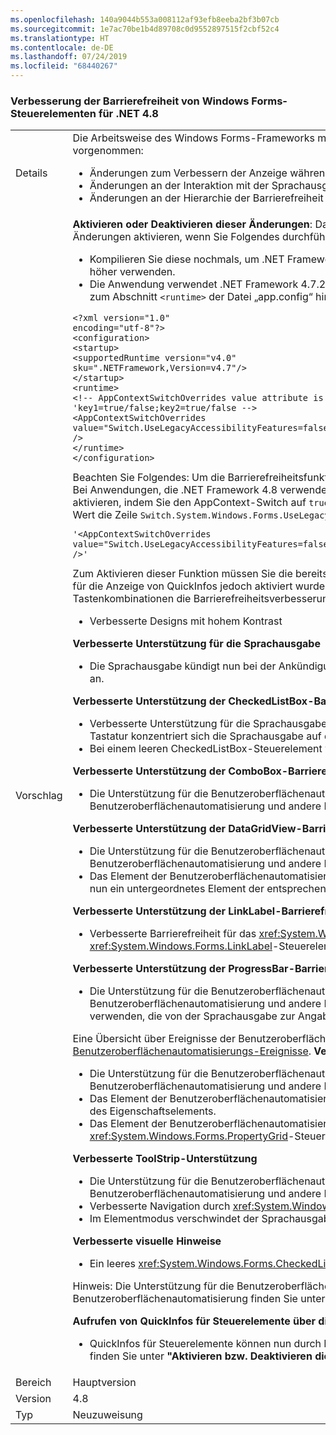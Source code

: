 ```yaml
---
ms.openlocfilehash: 140a9044b553a008112af93efb8eeba2bf3b07cb
ms.sourcegitcommit: 1e7ac70be1b4d89708c0d9552897515f2cbf52c4
ms.translationtype: HT
ms.contentlocale: de-DE
ms.lasthandoff: 07/24/2019
ms.locfileid: "68440267"
---
```

### <a name="accessibility-improvements-in-windows-forms-controls-for-net-48"></a>Verbesserung der Barrierefreiheit von Windows Forms-Steuerelementen für .NET 4.8

|   |   |
|---|---|
|Details|Die Arbeitsweise des Windows Forms-Frameworks mit Technologien für die Barrierefreiheit wird weiter verbessert, um Kunden von Windows Forms besser zu unterstützen. Folgende Änderungen wurden u.a. vorgenommen:<ul><li>Änderungen zum Verbessern der Anzeige während des Modus mit hohem Kontrast</li><li>Änderungen an der Interaktion mit der Sprachausgabe.</li><li>Änderungen an der Hierarchie der Barrierefreiheit (Verbesserung der Navigation durch die Benutzeroberflächenautomatisierungsstruktur)</li></ul>|
|Vorschlag|<strong>Aktivieren oder Deaktivieren dieser Änderungen</strong>: Damit die Anwendung von diesen Änderungen profitieren kann, muss sie unter .NET Framework 4.8 oder höher ausgeführt werden. Die Anwendung kann diese Änderungen aktivieren, wenn Sie Folgendes durchführen:<ul><li>Kompilieren Sie diese nochmals, um .NET Framework 4.8 zu verwenden. Diese Änderungen der Barrierefreiheit werden standardmäßig für Windows Forms-Anwendungen aktiviert, die .NET Framework 4.8 oder höher verwenden.</li><li>Die Anwendung verwendet .NET Framework 4.7.2 oder eine frühere Version und deaktiviert veraltete Verhaltensweisen der Barrierefreiheit, indem wie im folgenden Beispiel dargestellt folgender [AppContext-Switch](https://docs.microsoft.com/dotnet/framework/configure-apps/file-schema/runtime/appcontextswitchoverrides-element) zum Abschnitt <code>&lt;runtime&gt;</code> der Datei „app.config“ hinzugefügt und auf <code>false</code> festgelegt wird.</li></ul><pre><code class="lang-xml">&lt;?xml version=&quot;1.0&quot; encoding=&quot;utf-8&quot;?&gt;&#13;&#10;&lt;configuration&gt;&#13;&#10;&lt;startup&gt;&#13;&#10;&lt;supportedRuntime version=&quot;v4.0&quot; sku=&quot;.NETFramework,Version=v4.7&quot;/&gt;&#13;&#10;&lt;/startup&gt;&#13;&#10;&lt;runtime&gt;&#13;&#10;&lt;!-- AppContextSwitchOverrides value attribute is in the form of &#39;key1=true/false;key2=true/false  --&gt;&#13;&#10;&lt;AppContextSwitchOverrides value=&quot;Switch.UseLegacyAccessibilityFeatures=false;Switch.UseLegacyAccessibilityFeatures.2=false;Switch.UseLegacyAccessibilityFeatures.3=false&quot; /&gt;&#13;&#10;&lt;/runtime&gt;&#13;&#10;&lt;/configuration&gt;&#13;&#10;</code></pre>Beachten Sie Folgendes: Um die Barrierefreiheitsfunktionen zu aktivieren, die in .NET Framework 4.8 hinzugefügt wurden, müssen Sie auch die Barrierefreiheitsfunktion von .NET Framework 4.7.1 und 4.7.2 aktivieren. Bei Anwendungen, die .NET Framework 4.8 verwenden und die veralteten Verhaltensweisen für die Barrierefreiheit beibehalten sollen, können Sie die Verwendung des veralteten Features für die Barrierefreiheit aktivieren, indem Sie den AppContext-Switch auf <code>true</code> festlegen. Wenn Sie die Unterstützung zum Aufrufen der QuickInfo für Tastenkombinationen aktivieren möchten, müssen Sie dem „AppContextSwitchOverrides“-Wert die Zeile <code>Switch.System.Windows.Forms.UseLegacyToolTipDisplay=false</code> hinzufügen:<pre><code class="lang-xml">&#39;&lt;AppContextSwitchOverrides value=&quot;Switch.UseLegacyAccessibilityFeatures=false;Switch.UseLegacyAccessibilityFeatures.2=false;Switch.UseLegacyAccessibilityFeatures.3=false;Switch.System.Windows.Forms.UseLegacyToolTipDisplay=false&quot; /&gt;&#39;&#13;&#10;</code></pre>Zum Aktivieren dieser Funktion müssen Sie die bereits erwähnten Barrierefreiheitsfunktionen von .NET Framework 4.7.1 bis 4.8 aktivieren. Wenn eine der Barrierefreiheitsfunktionen nicht aktiviert wurde, die Funktion für die Anzeige von QuickInfos jedoch aktiviert wurde, wird beim ersten Zugriff auf diese Funktion ein Laufzeit-<xref:System.NotSupportedException> ausgelöst. Die Ausnahmemeldung gibt an, dass für QuickInfos für Tastenkombinationen die Barrierefreiheitsverbesserungen der Stufe 3 aktiviert werden müssen. <strong>Verwendung von durch das Betriebssystem definierten Farben in Designs mit hohem Kontrast</strong><ul><li>Verbesserte Designs mit hohem Kontrast</li></ul><strong>Verbesserte Unterstützung für die Sprachausgabe</strong><ul><li>Die Sprachausgabe kündigt nun bei der Ankündigung eines barrierefreien Namens von <xref:System.Windows.Forms.DataGridViewCell> die Sortierreihenfolge von <xref:System.Windows.Forms.DataGridViewColumn> an.</li></ul><strong>Verbesserte Unterstützung der CheckedListBox-Barrierefreiheit</strong><ul><li>Verbesserte Unterstützung für die Sprachausgabe beim <xref:System.Windows.Forms.CheckedListBox>-Steuerelement Beim Navigieren zum <xref:System.Windows.Forms.CheckedListBox>-Steuerelement mit der Tastatur konzentriert sich die Sprachausgabe auf das <xref:System.Windows.Forms.CheckedListBox>-Element und kündigt es an.</li><li>Bei einem leeren CheckedListBox-Steuerelement wird nun ein Fokusrechteck für ein virtuelles erstes Element angezeigt, wenn der Fokus auf dem Steuerelement liegt.</li></ul><strong>Verbesserte Unterstützung der ComboBox-Barrierefreiheit</strong><ul><li>Die Unterstützung für die Benutzeroberflächenautomatisierung wurde für das <xref:System.Windows.Forms.ComboBox>-Steuerelement mit der Möglichkeit aktiviert, Benachrichtigungen der Benutzeroberflächenautomatisierung und andere Funktionen der Benutzeroberflächenautomatisierung zu verwenden.</li></ul><strong>Verbesserte Unterstützung der DataGridView-Barrierefreiheit</strong><ul><li>Die Unterstützung für die Benutzeroberflächenautomatisierung wurde für das <xref:System.Windows.Forms.DataGridView>-Steuerelement mit der Möglichkeit aktiviert, Benachrichtigungen der Benutzeroberflächenautomatisierung und andere Funktionen der Benutzeroberflächenautomatisierung zu verwenden.</li><li>Das Element der Benutzeroberflächenautomatisierung, das <xref:System.Windows.Forms.DataGridViewComboBoxEditingControl> oder <xref:System.Windows.Forms.DataGridViewTextBoxEditingControl> entspricht, ist nun ein untergeordnetes Element der entsprechenden Bearbeitungszelle.</li></ul><strong>Verbesserte Unterstützung der LinkLabel-Barrierefreiheit</strong><ul><li>Verbesserte Barrierefreiheit für das <xref:System.Windows.Forms.LinkLabel>-Steuerelement: Die Sprachausgabe kündigt den deaktivierten Zustand für den Link an, wenn das entsprechende <xref:System.Windows.Forms.LinkLabel>-Steuerelement deaktiviert ist.</li></ul><strong>Verbesserte Unterstützung der ProgressBar-Barrierefreiheit</strong><ul><li>Die Unterstützung für die Benutzeroberflächenautomatisierung wurde für das <xref:System.Windows.Forms.ProgressBar>-Steuerelement mit der Möglichkeit aktiviert, Benachrichtigungen der Benutzeroberflächenautomatisierung und andere Funktionen der Benutzeroberflächenautomatisierung zu verwenden. Entwickler können nun Benachrichtigungen zur Benutzeroberflächenautomatisierung verwenden, die von der Sprachausgabe zur Angabe des Status angekündigt werden können.</li></ul>Eine Übersicht über Ereignisse der Benutzeroberflächenautomatisierung sowie Benachrichtigungsereignisse der Benutzeroberflächenautomatisierung finden Sie unter [Übersicht über Benutzeroberflächenautomatisierungs-Ereignisse](https://docs.microsoft.com/windows/desktop/WinAuto/uiauto-eventsoverview). <strong>Verbesserte Unterstützung der PropertyGrid-Barrierefreiheit</strong><ul><li>Die Unterstützung für die Benutzeroberflächenautomatisierung wurde für das <xref:System.Windows.Forms.PropertyGrid>-Steuerelement mit der Möglichkeit aktiviert, Benachrichtigungen der Benutzeroberflächenautomatisierung und andere Funktionen der Benutzeroberflächenautomatisierung zu verwenden.</li><li>Das Element der Benutzeroberflächenautomatisierung, das der derzeit bearbeiteten Eigenschaft entspricht, ist nun ein untergeordnetes Element des entsprechenden Benutzeroberflächenautomatisierungselements des Eigenschaftselements.</li><li>Das Element der Benutzeroberflächenautomatisierung des Eigenschaftselements ist nun ein untergeordnetes Element des entsprechenden Kategorieelements, wenn das übergeordnete <xref:System.Windows.Forms.PropertyGrid>-Steuerelement auf die Kategorieansicht festgelegt ist.</li></ul><strong>Verbesserte ToolStrip-Unterstützung</strong><ul><li>Die Unterstützung für die Benutzeroberflächenautomatisierung wurde für das <xref:System.Windows.Forms.ToolStrip>-Steuerelement mit der Möglichkeit aktiviert, Benachrichtigungen der Benutzeroberflächenautomatisierung und andere Funktionen der Benutzeroberflächenautomatisierung zu verwenden.</li><li>Verbesserte Navigation durch <xref:System.Windows.Forms.ToolStrip>-Elemente.</li><li>Im Elementmodus verschwindet der Sprachausgabefokus nicht und wechselt nicht zu ausgeblendeten Elementen.</li></ul><strong>Verbesserte visuelle Hinweise</strong><ul><li>Ein leeres <xref:System.Windows.Forms.CheckedListBox>-Steuerelement zeigt nun einen Fokusindikator an, wenn es den Fokus erhält.</li></ul>Hinweis: Die Unterstützung für die Benutzeroberflächenautomatisierung für Steuerelemente wird zur Laufzeit aktiviert, wird jedoch zur Entwurfszeit nicht verwendet. Einen Überblick über die Benutzeroberflächenautomatisierung finden Sie unter [Benutzeroberflächenautomatisierung: Übersicht](https://docs.microsoft.com/dotnet/framework/ui-automation/ui-automation-overview).</p><strong>Aufrufen von QuickInfos für Steuerelemente über die Tastatur</strong><ul><li>QuickInfos für Steuerelemente können nun durch Fokussieren des Steuerelements über die Tastatur aufgerufen werden. Diese Funktion muss für die Anwendung explizit aktiviert werden. (Informationen hierzu finden Sie unter <strong>&quot;Aktivieren bzw. Deaktivieren dieser Änderungen&quot;</strong>.)</li></ul>|
|Bereich|Hauptversion|
|Version|4.8|
|Typ|Neuzuweisung|
